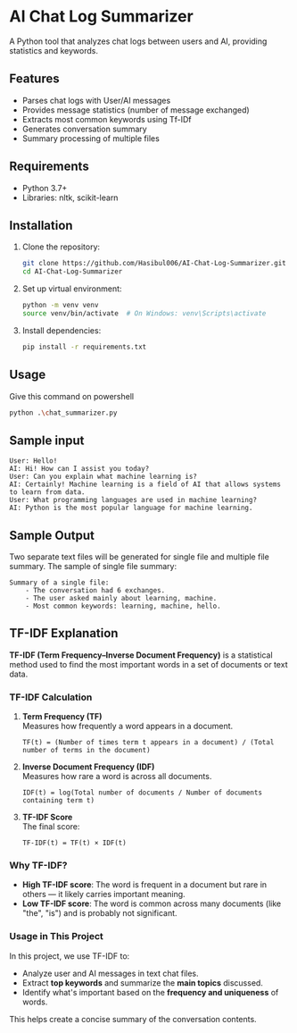 # AI Chat Log Summarizer

A Python tool that analyzes chat logs between users and AI, providing statistics and keywords.

## Features

- Parses chat logs with User/AI messages
- Provides message statistics (number of message exchanged)
- Extracts most common keywords using Tf-IDf
- Generates conversation summary
- Summary processing of multiple files

## Requirements

- Python 3.7+
- Libraries: nltk, scikit-learn

## Installation

1. Clone the repository:
   ```bash
   git clone https://github.com/Hasibul006/AI-Chat-Log-Summarizer.git
   cd AI-Chat-Log-Summarizer
   ```

2. Set up virtual environment:
   ```bash
   python -m venv venv
   source venv/bin/activate  # On Windows: venv\Scripts\activate
   ```

3. Install dependencies:
   ```bash
   pip install -r requirements.txt
   ```

## Usage
Give this command on powershell
```bash
python .\chat_summarizer.py
```

## Sample input

```
User: Hello!
AI: Hi! How can I assist you today?
User: Can you explain what machine learning is?
AI: Certainly! Machine learning is a field of AI that allows systems to learn from data.
User: What programming languages are used in machine learning?
AI: Python is the most popular language for machine learning.
```

## Sample Output
Two separate text files will be generated for single file and multiple file summary.
The sample of single file summary:
```
Summary of a single file:
    - The conversation had 6 exchanges.
    - The user asked mainly about learning, machine.
    - Most common keywords: learning, machine, hello.
```


##  TF-IDF Explanation

**TF-IDF (Term Frequency–Inverse Document Frequency)** is a statistical method used to find the most important words in a set of documents or text data.


### TF-IDF Calculation

1. **Term Frequency (TF)**  
   Measures how frequently a word appears in a document.

   ```
   TF(t) = (Number of times term t appears in a document) / (Total number of terms in the document)
   ```

2. **Inverse Document Frequency (IDF)**  
   Measures how rare a word is across all documents.

   ```
   IDF(t) = log(Total number of documents / Number of documents containing term t)
   ```

3. **TF-IDF Score**  
   The final score:

   ```
   TF-IDF(t) = TF(t) × IDF(t)
   ```


### Why TF-IDF?

- **High TF-IDF score**: The word is frequent in a document but rare in others — it likely carries important meaning.
- **Low TF-IDF score**: The word is common across many documents (like "the", "is") and is probably not significant.


### Usage in This Project

In this project, we use TF-IDF to:
- Analyze user and AI messages in text chat files.
- Extract **top keywords** and summarize the **main topics** discussed.
- Identify what's important based on the **frequency and uniqueness** of words.

This helps create a concise summary of the conversation contents.

